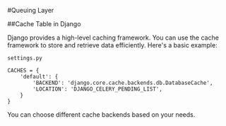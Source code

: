 #Queuing Layer

##Cache Table in Django

<p>
Django provides a high-level caching framework. You can use the cache framework to store and retrieve data efficiently. Here's a basic example:

</p>

```
settings.py

CACHES = {
    'default': {
        'BACKEND': 'django.core.cache.backends.db.DatabaseCache',
        'LOCATION': 'DJANGO_CELERY_PENDING_LIST',
    }
}
```
<p>
You can choose different cache backends based on your needs.
</p>